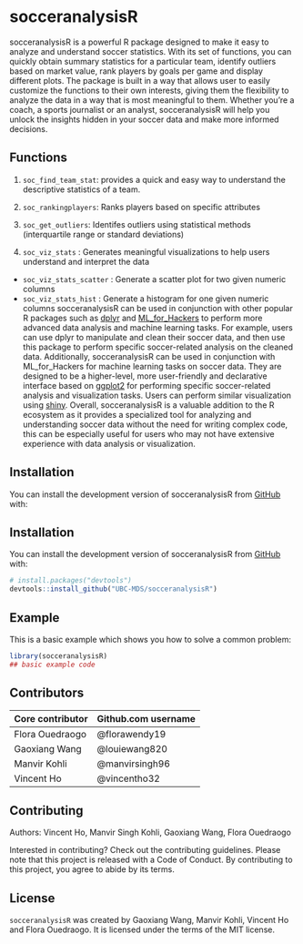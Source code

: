 
<!-- README.md is generated from README.Rmd. Please edit that file -->

# socceranalysisR

<!-- badges: start -->
<!-- badges: end -->

socceranalysisR is a powerful R package designed to make it easy to
analyze and understand soccer statistics. With its set of functions, you
can quickly obtain summary statistics for a particular team, identify
outliers based on market value, rank players by goals per game and
display different plots. The package is built in a way that allows user
to easily customize the functions to their own interests, giving them
the flexibility to analyze the data in a way that is most meaningful to
them. Whether you’re a coach, a sports journalist or an analyst,
socceranalysisR will help you unlock the insights hidden in your soccer
data and make more informed decisions.

## Functions

1.  `soc_find_team_stat`: provides a quick and easy way to understand
    the descriptive statistics of a team.

2.  `soc_rankingplayers`: Ranks players based on specific attributes

3.  `soc_get_outliers`: Identifes outliers using statistical methods
    (interquartile range or standard deviations)

4.  `soc_viz_stats` : Generates meaningful visualizations to help users
    understand and interpret the data

- `soc_viz_stats_scatter` : Generate a scatter plot for two given
  numeric columns
- `soc_viz_stats_hist` : Generate a histogram for one given numeric
  columns socceranalysisR can be used in conjunction with other popular
  R packages such as [dplyr](https://github.com/tidyverse/dplyr) and
  [ML_for_Hackers](https://github.com/johnmyleswhite/ML_for_Hackers) to
  perform more advanced data analysis and machine learning tasks. For
  example, users can use dplyr to manipulate and clean their soccer
  data, and then use this package to perform specific soccer-related
  analysis on the cleaned data. Additionally, socceranalysisR can be
  used in conjunction with ML_for_Hackers for machine learning tasks on
  soccer data. They are designed to be a higher-level, more
  user-friendly and declarative interface based on
  [ggplot2](https://github.com/tidyverse/ggplot2) for performing
  specific soccer-related analysis and visualization tasks. Users can
  perform similar visualization using
  [shiny](https://github.com/rstudio/shiny). Overall, socceranalysisR is
  a valuable addition to the R ecosystem as it provides a specialized
  tool for analyzing and understanding soccer data without the need for
  writing complex code, this can be especially useful for users who may
  not have extensive experience with data analysis or visualization.

## Installation

You can install the development version of socceranalysisR from
[GitHub](https://github.com/UBC-MDS/socceranalysisR) with:

## Installation

You can install the development version of socceranalysisR from
[GitHub](https://github.com/) with:

``` r
# install.packages("devtools")
devtools::install_github("UBC-MDS/socceranalysisR")
```

## Example

This is a basic example which shows you how to solve a common problem:

``` r
library(socceranalysisR)
## basic example code
```

## Contributors

| Core contributor | Github.com username |
|------------------|---------------------|
| Flora Ouedraogo  | @florawendy19       |
| Gaoxiang Wang    | @louiewang820       |
| Manvir Kohli     | @manvirsingh96      |
| Vincent Ho       | @vincentho32        |

## Contributing

Authors: Vincent Ho, Manvir Singh Kohli, Gaoxiang Wang, Flora Ouedraogo

Interested in contributing? Check out the contributing guidelines.
Please note that this project is released with a Code of Conduct. By
contributing to this project, you agree to abide by its terms.

## License

`socceranalysisR` was created by Gaoxiang Wang, Manvir Kohli, Vincent Ho
and Flora Ouedraogo. It is licensed under the terms of the MIT license.
